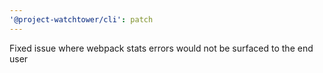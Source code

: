 ```yaml
---
'@project-watchtower/cli': patch
---
```


Fixed issue where webpack stats errors would not be surfaced to the end user
